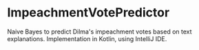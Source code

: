 # ImpeachmentVotePredictor
Naive Bayes to predict Dilma's impeachment votes based on text explanations. 
Implementation in Kotlin, using IntelliJ IDE.